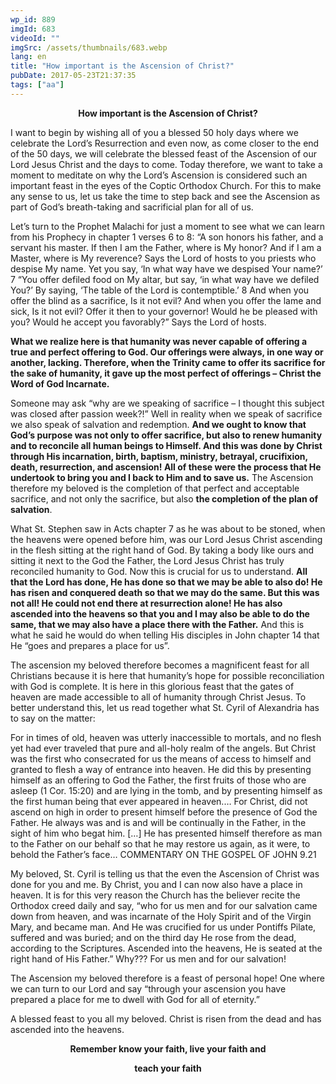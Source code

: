 ```yaml
---
wp_id: 889
imgId: 683
videoId: ""
imgSrc: /assets/thumbnails/683.webp
lang: en
title: "How important is the Ascension of Christ?"
pubDate: 2017-05-23T21:37:35
tags: ["aa"]
---
```


<p style="text-align: center;"><strong>How important is the Ascension of Christ?</strong></p>
<p>I want to begin by wishing all of you a blessed 50 holy days where we celebrate the Lord’s Resurrection and even now, as come closer to the end of the 50 days, we will celebrate the blessed feast of the Ascension of our Lord Jesus Christ and the days to come. Today therefore, we want to take a moment to meditate on why the Lord’s Ascension is considered such an important feast in the eyes of the Coptic Orthodox Church. For this to make any sense to us, let us take the time to step back and see the Ascension as part of God’s breath-taking and sacrificial plan for all of us.</p>
<p>Let’s turn to the Prophet Malachi for just a moment to see what we can learn from his Prophecy in chapter 1 verses 6 to 8: “A son honors his father, and a servant his master. If then I am the Father, where is My honor? And if I am a Master, where is My reverence? Says the Lord of hosts to you priests who despise My name. Yet you say, ‘In what way have we despised Your name?’ 7 “You offer defiled food on My altar, but say, ‘in what way have we defiled You?’ By saying, ‘The table of the Lord is contemptible.’ 8 And when you offer the blind as a sacrifice, Is it not evil? And when you offer the lame and sick, Is it not evil? Offer it then to your governor! Would he be pleased with you? Would he accept you favorably?” Says the Lord of hosts.</p>
<p><strong>What we realize here is that humanity was never capable of offering a true and perfect offering to God. Our offerings were always, in one way or another, lacking. Therefore, when the Trinity came to offer its sacrifice for the sake of humanity, it gave up the most perfect of offerings – Christ the Word of God Incarnate. </strong></p>
<p>Someone may ask “why are we speaking of sacrifice – I thought this subject was closed after passion week?!” Well in reality when we speak of sacrifice we also speak of salvation and redemption. <strong>And we ought to know that God’s purpose was not only to offer sacrifice, but also to renew humanity and to reconcile all human beings to Himself. And this was done by Christ through His incarnation, birth, baptism, ministry, betrayal, crucifixion, death, resurrection, and ascension! All of these were the process that He undertook to bring you and I back to Him and to save us.</strong> The Ascension therefore my beloved is the completion of that perfect and acceptable sacrifice, and not only the sacrifice, but also <strong>the completion of the plan of salvation</strong>.</p>
<p>What St. Stephen saw in Acts chapter 7 as he was about to be stoned, when the heavens were opened before him, was our Lord Jesus Christ ascending in the flesh sitting at the right hand of God. By taking a body like ours and sitting it next to the God the Father, the Lord Jesus Christ has truly reconciled humanity to God. Now this is crucial for us to understand. <strong>All that the Lord has done, He has done so that we may be able to also do! He has risen and conquered death so that we may do the same. But this was not all! He could not end there at resurrection alone! He has also ascended into the heavens so that you and I may also be able to do the same, that we may also have a place there with the Father.</strong> And this is what he said he would do when telling His disciples in John chapter 14 that He “goes and prepares a place for us”.</p>
<p>The ascension my beloved therefore becomes a magnificent feast for all Christians because it is here that humanity’s hope for possible reconciliation with God is complete. It is here in this glorious feast that the gates of heaven are made accessible to all of humanity through Christ Jesus. To better understand this, let us read together what St. Cyril of Alexandria has to say on the matter:</p>
<p>For in times of old, heaven was utterly inaccessible to mortals, and no flesh yet had ever traveled that pure and all-holy realm of the angels. But Christ was the first who consecrated for us the means of access to himself and granted to flesh a way of entrance into heaven. He did this by presenting himself as an offering to God the Father, the first fruits of those who are asleep (1 Cor. 15:20) and are lying in the tomb, and by presenting himself as the first human being that ever appeared in heaven.… For Christ, did not ascend on high in order to present himself before the presence of God the Father. He always was and is and will be continually in the Father, in the sight of him who begat him. […] He has presented himself therefore as man to the Father on our behalf so that he may restore us again, as it were, to behold the Father’s face… COMMENTARY ON THE GOSPEL OF JOHN 9.21</p>
<p>My beloved, St. Cyril is telling us that the even the Ascension of Christ was done for you and me. By Christ, you and I can now also have a place in heaven. It is for this very reason the Church has the believer recite the Orthodox creed daily and say, “who for us men and for our salvation came down from heaven, and was incarnate of the Holy Spirit and of the Virgin Mary, and became man. And He was crucified for us under Pontiffs Pilate, suffered and was buried; and on the third day He rose from the dead, according to the Scriptures. Ascended into the heavens, He is seated at the right hand of His Father.” Why??? For us men and for our salvation!</p>
<p>The Ascension my beloved therefore is a feast of personal hope! One where we can turn to our Lord and say “through your ascension you have prepared a place for me to dwell with God for all of eternity.”</p>
<p>A blessed feast to you all my beloved. Christ is risen from the dead and has ascended into the heavens.</p>
<p style="text-align: center;"><strong>Remember know your faith, live your faith and</strong></p>
<p style="text-align: center;"><strong> teach your faith</strong></p>
